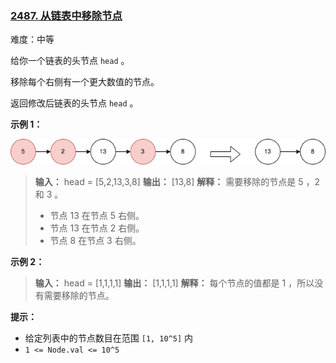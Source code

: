 ### [2487\. 从链表中移除节点](https://leetcode.cn/problems/remove-nodes-from-linked-list/)

难度：中等

给你一个链表的头节点 `head` 。

移除每个右侧有一个更大数值的节点。

返回修改后链表的头节点 `head` 。

**示例 1：**

![](./assets/img/Question2487.png)

> **输入：** head = [5,2,13,3,8]
> **输出：** [13,8]
> **解释：** 需要移除的节点是 5 ，2 和 3 。
> - 节点 13 在节点 5 右侧。
> - 节点 13 在节点 2 右侧。
> - 节点 8 在节点 3 右侧。

**示例 2：**

> **输入：** head = [1,1,1,1]
> **输出：** [1,1,1,1]
> **解释：** 每个节点的值都是 1 ，所以没有需要移除的节点。

**提示：**

-   给定列表中的节点数目在范围 `[1, 10^5]` 内
-   `1 <= Node.val <= 10^5`
